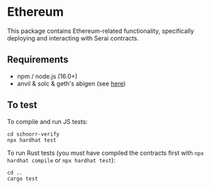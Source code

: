 # Ethereum

This package contains Ethereum-related functionality, specifically deploying and interacting with Serai contracts.

## Requirements

- npm / node.js (16.0+)
- anvil & solc & geth's abigen (see [here](https://github.com/gakonst/ethers-rs#running-the-tests))

## To test 

To compile and run JS tests:

```
cd schnorr-verify
npx hardhat test
```

To run Rust tests (you must have compiled the contracts first with `npx hardhat compile` or `npx hardhat test`):
```
cd ..
cargo test
```
